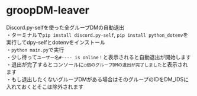 # groopDM-leaver
Discord.py-selfを使った全グループDMの自動退出
<br>
・ターミナルで`pip install discord.py-self`, `pip install python_dotenv`を実行してdpy-selfとdotenvをインストール<br>
・`python main.py`で実行<br>
・少し待って`ユーザー名#---- is online！`と表示されると自動退出が開始します<br>
・退出が完了するとコンソールに`◯個のグループDMの退出が完了しました`と表示されます
<br>
・もし退出したくないグループDMがある場合はそのグループのIDをDM_IDSに入れておくとそこは除外されます
<br>
